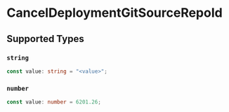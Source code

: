 # CancelDeploymentGitSourceRepoId


## Supported Types

### `string`

```typescript
const value: string = "<value>";
```

### `number`

```typescript
const value: number = 6201.26;
```

